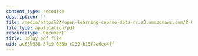 ```yaml
---
content_type: resource
description: ''
file: /media/https%3A/open-learning-course-data-rc.s3.amazonaws.com/8-03sc-physics-iii-vibrations-and-waves-fall-2016/ae63b9383fe9635bc239b15f2adec4ff_sBKHUPDUI1o.pdf
file_type: application/pdf
resourcetype: Document
title: 3play pdf file
uid: ae63b938-3fe9-635b-c239-b15f2adec4ff
---
```

